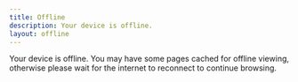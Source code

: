 ```yaml
---
title: Offline
description: Your device is offline.
layout: offline
---
```


Your device is offline. You may have some pages cached for offline viewing,
otherwise please wait for the internet to reconnect to continue browsing.